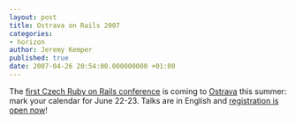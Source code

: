 ```yaml
---
layout: post
title: Ostrava on Rails 2007
categories:
- horizon
author: Jeremy Kemper
published: true
date: 2007-04-26 20:54:00.000000000 +01:00
---
```

<p>The <a href="http://ostrava.rails.cz/en">first Czech Ruby on Rails conference</a> is coming to <a href="http://www.ostravainfo.cz/index.php?akce=guide&lang=2">Ostrava</a> this summer: mark your calendar for June 22-23. Talks are in English and <a href="http://ostrava.rails.cz/en/registration">registration is open now</a>!</p>
<p><a href="http://ostrava.rails.cz/en"><img src="/assets/2007/4/26/ostrava_rails_cz_banner.jpg" alt="" /></a></p>